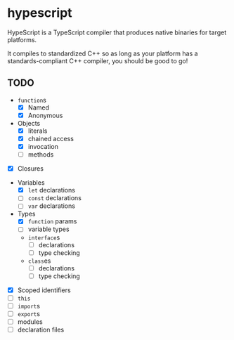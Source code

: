 # hypescript

HypeScript is a TypeScript compiler that produces native binaries for target platforms.

It compiles to standardized C++ so as long as your platform has a standards-compliant C++ compiler, you should be good to go!

## TODO

- `function`s
    - [x] Named
    - [x] Anonymous
- Objects
    - [x] literals
    - [x] chained access
    - [x] invocation
    - [ ] methods
- [x] Closures
- Variables
    - [x] `let` declarations
    - [ ] `const` declarations
    - [ ] `var` declarations
- Types
    - [x] `function` params
    - [ ] variable types
    - `interface`s
        - [ ] declarations
        - [ ] type checking
    - `class`es
        - [ ] declarations
        - [ ] type checking
- [x] Scoped identifiers
- [ ] `this`
- [ ] `import`s
- [ ] `export`s
- [ ] modules
- [ ] declaration files
